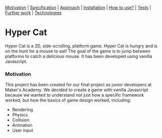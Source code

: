 [Motivation](#motivation) | [Specification](#specification) | [Approach](#approach) |  [Installation](#installation) | [How to use?](#how-to-use) | [Tests](#tests) | [Further work](#further-work) | [Technologies](#technologies)

# Hyper Cat

Hyper Cat is a 2D, side-scrolling, platform game. Hyper Cat is hungry and is on the hunt for a mouse to eat! The goal of the game is to jump between platforms to catch a delicious mouse. It has been developed using vanilla Javascript.

### Motivation

This project has been created for our final project as junior developers at Maker's Academy. We decided to create a game with vanilla Javascript because we wanted to understand not just how a specific framework worked, but how the basics of game design worked, including:

- Rendering
- Physics
- Collision
- Animation
- User input

<!-- ### Specification



#### Requirements






This tech test is based on Terry Hughes' which can be found [here](https://github.com/NotMyself/GildedRose). This was translated into Java by Emily Bache, the translated version can be found [here](https://github.com/emilybache/GildedRose-Refactoring-Kata).

* All items have a SellIn value which denotes the number of days to sell the item.
* All items have a Quality value which denotes how valuable the item is.
* At the end of each day SellIn and Quality are reduced by one.
* Once the sell by date has passed, Quality degrades twice as fast.
* The Quality of an item is never negative.
* "Aged Brie" increases in Quality the older it gets, rather than decreasing.
* The Quality of an item is never more than 50.
* "Sulfuras", a legendary item, SellIn and Quality values never change.
* "Backstage passes", like "Aged Brie", increase in Quality as it's SellIn approaches, as follows:
  * More than 10 days from the show, increases by one per day.
  * 10 or less days from the show, increases by two per day.
  * 5 or less days from the show, increases by three per day.
  * Reduces to zero after the show.
* "Conjured Items" degrade in Quality twice as fast as normal items.

#### Acceptance Criteria

* Given the legacy code refactor it in such a way that adding the "Conjured Item" is easy.
* The aim is to practice good design.
* Anything may be changed apart from the "Item" class.

### Approach

![class diagram](https://i.imgur.com/Eb75w0t.png)

The class diagram above was created at the start of the project to give an overarching plan. A suite of feature tests was developed as a first step to ensure that the functionality of the program did not change through the refactoring process. A test driven approach was then followed in the creation of the new item types. Once these were completed, the old functionality was switched out for the new functionality before deleting the old functionality. The new design was then tested against the old feature tests to ensure the program still worked in the desired way.

Once the above had been completed, a new item type "Conjured Item" was created to add the additional functionality.

### Installation

This application has been designed to be built with Maven to simplify the build process and include all necessary dependencies. If you do not have Maven installed it is recommended you do so by following the guidelines [here](http://maven.apache.org/). To get started please follow the subsequent steps.

* Clone the repository ```$ git clone https://github.com/williampowell92/gilded_rose```
* Navigate to the top level of the directory using the command line  ```$ cd <repo name>```

### How to use?

The app does not have a interface so the source code must be changed between runs to alter the output.

An example use of the application can be found in the TexttestFixture.java file.

![TexttestFixture](https://i.imgur.com/ni8HGgy.png)

Once you are ready to run the app then:
* Compile the app ```$ mvn package```
* Run the app ```$ java -cp target/gilded-rose-kata-0.0.1-SNAPSHOT.jar com.gildedrose.ExampleRun```

If you are using an IDE such as Intellij then you can open the repository in the IDE and use the
inbuilt run commands.

### Tests

Testing was carried out using JUnit 4.0. Tests can be run from the project home directory as follows:

```
mvn test
```

### Further work

- Add an interface to allow the user to interact with the application.

### Technologies

This application was built using Java, Maven and JUnit 4. -->

